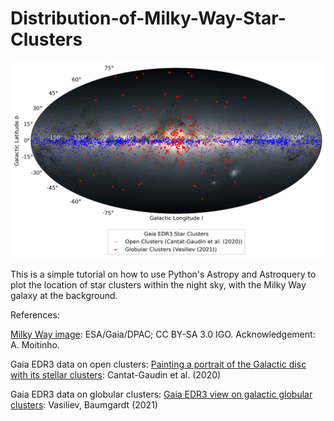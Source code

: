 # Distribution-of-Milky-Way-Star-Clusters

![Main](https://github.com/LanzLagman/Distribution-of-Milky-Way-Star-Clusters/blob/main/Gaia_EDR3_Star_Clusters.png) 

This is a simple tutorial on how to use Python's Astropy and Astroquery to plot the location of star clusters within the night sky, with the Milky Way galaxy at the background. 

References:


[Milky Way image](https://www.esa.int/ESA_Multimedia/Images/2020/12/The_colour_of_the_sky_from_Gaia_s_Early_Data_Release_32): 
ESA/Gaia/DPAC; CC BY-SA 3.0 IGO. Acknowledgement: A. Moitinho. 

Gaia EDR3 data on open clusters:
[Painting a portrait of the Galactic disc with its stellar clusters](https://ui.adsabs.harvard.edu/abs/2020A&A...640A...1C): Cantat-Gaudin et al. (2020)

Gaia EDR3 data on globular clusters:
[Gaia EDR3 view on galactic globular clusters](https://ui.adsabs.harvard.edu/abs/2021yCat..75055978V/abstract): Vasiliev, Baumgardt (2021)


